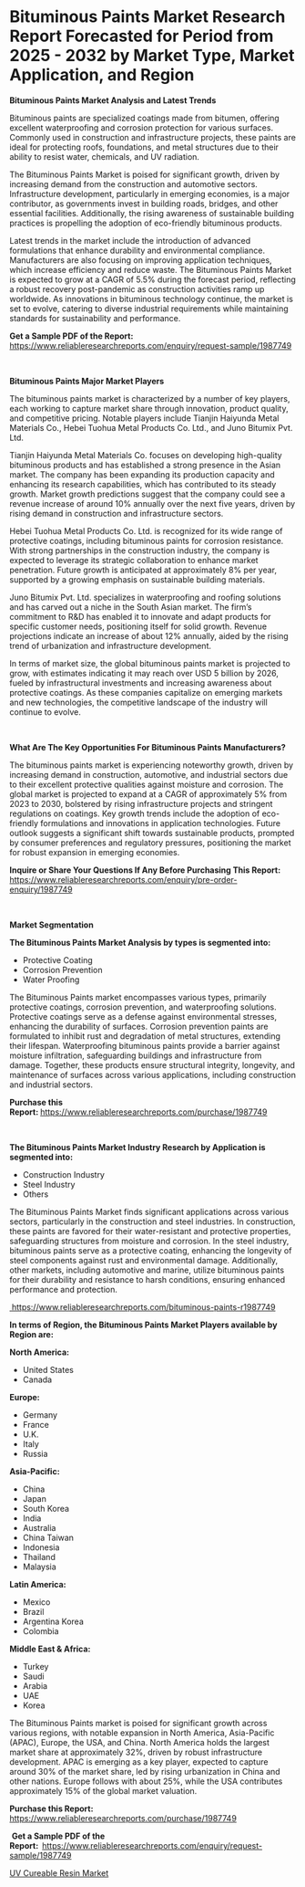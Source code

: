 <p><h1>Bituminous Paints Market Research Report Forecasted for Period from 2025 -  2032 by Market Type, Market Application, and Region</h1></p><p><strong>Bituminous Paints Market Analysis and Latest Trends</strong></p>
<p><p>Bituminous paints are specialized coatings made from bitumen, offering excellent waterproofing and corrosion protection for various surfaces. Commonly used in construction and infrastructure projects, these paints are ideal for protecting roofs, foundations, and metal structures due to their ability to resist water, chemicals, and UV radiation.</p><p>The Bituminous Paints Market is poised for significant growth, driven by increasing demand from the construction and automotive sectors. Infrastructure development, particularly in emerging economies, is a major contributor, as governments invest in building roads, bridges, and other essential facilities. Additionally, the rising awareness of sustainable building practices is propelling the adoption of eco-friendly bituminous products.</p><p>Latest trends in the market include the introduction of advanced formulations that enhance durability and environmental compliance. Manufacturers are also focusing on improving application techniques, which increase efficiency and reduce waste. The Bituminous Paints Market is expected to grow at a CAGR of 5.5% during the forecast period, reflecting a robust recovery post-pandemic as construction activities ramp up worldwide. As innovations in bituminous technology continue, the market is set to evolve, catering to diverse industrial requirements while maintaining standards for sustainability and performance.</p></p>
<p><strong>Get a Sample PDF of the Report:&nbsp;</strong> <a href="https://www.reliableresearchreports.com/enquiry/request-sample/1987749?utm_campaign=3265&utm_medium=2&utm_source=Github&utm_content=ia&utm_term=01042025&utm_id=bituminous-paints">https://www.reliableresearchreports.com/enquiry/request-sample/1987749</a></p>
<p>&nbsp;</p>
<p><strong>Bituminous Paints Major Market Players</strong></p>
<p><p>The bituminous paints market is characterized by a number of key players, each working to capture market share through innovation, product quality, and competitive pricing. Notable players include Tianjin Haiyunda Metal Materials Co., Hebei Tuohua Metal Products Co. Ltd., and Juno Bitumix Pvt. Ltd.</p><p>Tianjin Haiyunda Metal Materials Co. focuses on developing high-quality bituminous products and has established a strong presence in the Asian market. The company has been expanding its production capacity and enhancing its research capabilities, which has contributed to its steady growth. Market growth predictions suggest that the company could see a revenue increase of around 10% annually over the next five years, driven by rising demand in construction and infrastructure sectors.</p><p>Hebei Tuohua Metal Products Co. Ltd. is recognized for its wide range of protective coatings, including bituminous paints for corrosion resistance. With strong partnerships in the construction industry, the company is expected to leverage its strategic collaboration to enhance market penetration. Future growth is anticipated at approximately 8% per year, supported by a growing emphasis on sustainable building materials.</p><p>Juno Bitumix Pvt. Ltd. specializes in waterproofing and roofing solutions and has carved out a niche in the South Asian market. The firm’s commitment to R&D has enabled it to innovate and adapt products for specific customer needs, positioning itself for solid growth. Revenue projections indicate an increase of about 12% annually, aided by the rising trend of urbanization and infrastructure development.</p><p>In terms of market size, the global bituminous paints market is projected to grow, with estimates indicating it may reach over USD 5 billion by 2026, fueled by infrastructural investments and increasing awareness about protective coatings. As these companies capitalize on emerging markets and new technologies, the competitive landscape of the industry will continue to evolve.</p></p>
<p>&nbsp;</p>
<p><strong>What Are The Key Opportunities For Bituminous Paints Manufacturers?</strong></p>
<p><p>The bituminous paints market is experiencing noteworthy growth, driven by increasing demand in construction, automotive, and industrial sectors due to their excellent protective qualities against moisture and corrosion. The global market is projected to expand at a CAGR of approximately 5% from 2023 to 2030, bolstered by rising infrastructure projects and stringent regulations on coatings. Key growth trends include the adoption of eco-friendly formulations and innovations in application technologies. Future outlook suggests a significant shift towards sustainable products, prompted by consumer preferences and regulatory pressures, positioning the market for robust expansion in emerging economies.</p></p>
<p><strong>Inquire or Share Your Questions If Any Before Purchasing This Report:</strong> <a href="https://www.reliableresearchreports.com/enquiry/pre-order-enquiry/1987749?utm_campaign=3265&utm_medium=2&utm_source=Github&utm_content=ia&utm_term=01042025&utm_id=bituminous-paints">https://www.reliableresearchreports.com/enquiry/pre-order-enquiry/1987749</a></p>
<p>&nbsp;</p>
<p><strong>Market Segmentation</strong></p>
<p><strong>The Bituminous Paints Market Analysis by types is segmented into:</strong></p>
<p><ul><li>Protective Coating</li><li>Corrosion Prevention</li><li>Water Proofing</li></ul></p>
<p><p>The Bituminous Paints market encompasses various types, primarily protective coatings, corrosion prevention, and waterproofing solutions. Protective coatings serve as a defense against environmental stresses, enhancing the durability of surfaces. Corrosion prevention paints are formulated to inhibit rust and degradation of metal structures, extending their lifespan. Waterproofing bituminous paints provide a barrier against moisture infiltration, safeguarding buildings and infrastructure from damage. Together, these products ensure structural integrity, longevity, and maintenance of surfaces across various applications, including construction and industrial sectors.</p></p>
<p><strong>Purchase this Report:&nbsp;</strong><a href="https://www.reliableresearchreports.com/purchase/1987749?utm_campaign=3265&utm_medium=2&utm_source=Github&utm_content=ia&utm_term=01042025&utm_id=bituminous-paints">https://www.reliableresearchreports.com/purchase/1987749</a></p>
<p>&nbsp;</p>
<p><strong>The Bituminous Paints Market Industry Research by Application is segmented into:</strong></p>
<p><ul><li>Construction Industry</li><li>Steel Industry</li><li>Others</li></ul></p>
<p><p>The Bituminous Paints Market finds significant applications across various sectors, particularly in the construction and steel industries. In construction, these paints are favored for their water-resistant and protective properties, safeguarding structures from moisture and corrosion. In the steel industry, bituminous paints serve as a protective coating, enhancing the longevity of steel components against rust and environmental damage. Additionally, other markets, including automotive and marine, utilize bituminous paints for their durability and resistance to harsh conditions, ensuring enhanced performance and protection.</p></p>
<p><a href="https://www.reliableresearchreports.com/bituminous-paints-r1987749?utm_campaign=3265&utm_medium=2&utm_source=Github&utm_content=ia&utm_term=01042025&utm_id=bituminous-paints">&nbsp;https://www.reliableresearchreports.com/bituminous-paints-r1987749</a></p>
<p><strong>In terms of Region, the Bituminous Paints Market Players available by Region are:</strong></p>
<p>
    <p> <strong> North America: </strong>
        <ul>
            <li>United States</li>
            <li>Canada</li>
        </ul>
        </p> 
    <p> <strong> Europe: </strong>
        <ul>
            <li>Germany</li>
            <li>France</li>
            <li>U.K.</li>
            <li>Italy</li>
            <li>Russia</li>
        </ul>
        </p> 
    <p> <strong> Asia-Pacific: </strong>
        <ul>
            <li>China</li>
            <li>Japan</li>
            <li>South Korea</li>
            <li>India</li>
            <li>Australia</li>
            <li>China Taiwan</li>
            <li>Indonesia</li>
            <li>Thailand</li>
            <li>Malaysia</li>
        </ul>
        </p> 
    <p> <strong> Latin America: </strong>
        <ul>
            <li>Mexico</li>
            <li>Brazil</li>
            <li>Argentina Korea</li>
            <li>Colombia</li>
        </ul>
        </p> 
    <p> <strong> Middle East & Africa: </strong>
        <ul>
            <li>Turkey</li>
            <li>Saudi</li>
            <li>Arabia</li>
            <li>UAE</li>
            <li>Korea</li>
        </ul>
    </p>
    </p>
<p><p>The Bituminous Paints market is poised for significant growth across various regions, with notable expansion in North America, Asia-Pacific (APAC), Europe, the USA, and China. North America holds the largest market share at approximately 32%, driven by robust infrastructure development. APAC is emerging as a key player, expected to capture around 30% of the market share, led by rising urbanization in China and other nations. Europe follows with about 25%, while the USA contributes approximately 15% of the global market valuation.</p></p>
<p><strong>Purchase this Report: </strong><a href="https://www.reliableresearchreports.com/purchase/1987749?utm_campaign=3265&utm_medium=2&utm_source=Github&utm_content=ia&utm_term=01042025&utm_id=bituminous-paints">https://www.reliableresearchreports.com/purchase/1987749</a></p>
<p>&nbsp;<strong>Get a Sample PDF of the Report:&nbsp;&nbsp;</strong><a href="https://www.reliableresearchreports.com/enquiry/request-sample/1987749?utm_campaign=3265&utm_medium=2&utm_source=Github&utm_content=ia&utm_term=01042025&utm_id=bituminous-paints">https://www.reliableresearchreports.com/enquiry/request-sample/1987749</a></p>
<p><strong></strong></p>
<p><p><a href="https://github.com/shamyzinniwl/Market-Research-Report-List-1/blob/main/uv-cureable-resin-market.md?utm_campaign=3265&utm_medium=2&utm_source=Github&utm_content=ia&utm_term=01042025&utm_id=bituminous-paints">UV Cureable Resin Market</a></p></p>